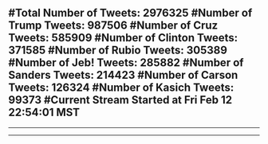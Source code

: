#Total Number of Tweets: 2976325 
#Number of Trump Tweets: 987506
#Number of Cruz Tweets: 585909
#Number of Clinton Tweets: 371585
#Number of Rubio Tweets: 305389
#Number of Jeb! Tweets: 285882
#Number of Sanders Tweets: 214423
#Number of Carson Tweets: 126324
#Number of Kasich Tweets: 99373
#Current Stream Started at Fri Feb 12 22:54:01 MST
---
---
---
